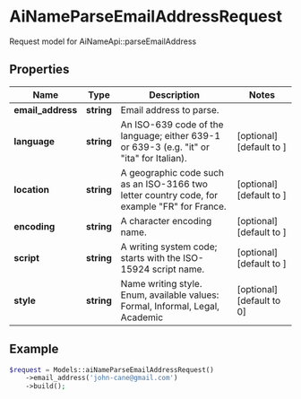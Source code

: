 # AiNameParseEmailAddressRequest

Request model for AiNameApi::parseEmailAddress

## Properties

Name | Type | Description | Notes
---- | ---- | ----------- | -----
**email_address** | **string**| Email address to parse. |
**language** | **string**| An ISO-639 code of the language; either 639-1 or 639-3 (e.g. \"it\" or \"ita\" for Italian). | [optional] [default to ]
**location** | **string**| A geographic code such as an ISO-3166 two letter country code, for example \"FR\" for France. | [optional] [default to ]
**encoding** | **string**| A character encoding name. | [optional] [default to ]
**script** | **string**| A writing system code; starts with the ISO-15924 script name. | [optional] [default to ]
**style** | **string**| Name writing style. Enum, available values: Formal, Informal, Legal, Academic | [optional] [default to 0]

## Example
```php
$request = Models::aiNameParseEmailAddressRequest()
    ->email_address('john-cane@gmail.com')
    ->build();
```

